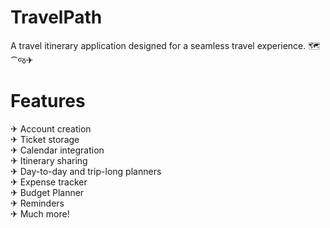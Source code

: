 # TravelPath
A travel itinerary application designed for a seamless travel experience. 🗺️⁀જ✈︎

# Features
✈︎ Account creation\
✈︎ Ticket storage\
✈︎ Calendar integration\
✈︎ Itinerary sharing\
✈︎ Day-to-day and trip-long planners\
✈︎ Expense tracker\
✈︎ Budget Planner\
✈︎ Reminders\
✈︎ Much more!
